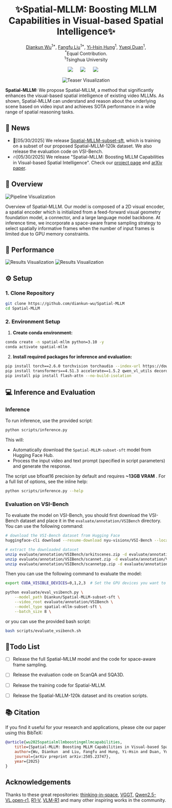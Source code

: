 <div align="center">

# ✨Spatial-MLLM: Boosting MLLM Capabilities in Visual-based Spatial Intelligence✨

<p align="center">
    <a href="https://github.com/diankun-wu/">Diankun Wu</a><sup>1*</sup>,
    <a href="https://liuff19.github.io/">Fangfu Liu</a><sup>1*</sup>,
    <a href="https://github.com/CindyHung20/">Yi-Hsin Hung</a><sup>1</sup>,
    <a href="https://duanyueqi.github.io/">Yueqi Duan</a><sup>1</sup>,
    <br>
    <sup>*</sup>Equal Contribution.
    <br>
    <sup>1</sup>Tsinghua University
</p>

<a href='https://arxiv.org/abs/2505.23747'><img src='https://img.shields.io/badge/arXiv-2505.23747-b31b1b.svg'></a> &nbsp;&nbsp;&nbsp;&nbsp;
<a href='https://diankun-wu.github.io/Spatial-MLLM/'><img src='https://img.shields.io/badge/Project-Page-Green'></a> &nbsp;&nbsp;&nbsp;&nbsp;
<a><img src='https://img.shields.io/badge/License-MIT-blue'></a> &nbsp;&nbsp;&nbsp;&nbsp;


![Teaser Visualization](assets/teaser-spatialmllm.png)

</div>
<strong>Spatial-MLLM:</strong> We propose Spatial-MLLM, a method that significantly enhances the visual-based spatial intelligence of existing video MLLMs. As shown, Spatial-MLLM can understand and reason about the underlying scene based on video input and achieves SOTA performance in a wide range of spatial reasoning tasks.
</div>

## 📢 News
- 🎉[05/30/2025] We release [Spatial-MLLM-subset-sft](https://huggingface.co/Diankun/Spatial-MLLM-subset-sft), which is training on a subset of our proposed Spatial-MLLM-120k dataset. We also release the evaluation code on VSI-Bench.
- 🔥[05/30/2025] We release "Spatial-MLLM: Boosting MLLM Capabilities in Visual-based Spatial Intelligence". Check our [project page](https://diankun-wu.github.io/Spatial-MLLM/) and [arXiv paper](https://arxiv.org/pdf/).

## 🌟 Overview

![Pipeline Visualization](assets/pipeline-spatialmllm.png)

</div>

Overview of Spatial-MLLM. Our model is composed of a 2D visual encoder, a spatial encoder which is initialized from a feed-forward visual geometry foundation model, a connector, and a large language model backbone. At inference time, we incorporate a space-aware frame sampling strategy to select spatially informative frames when the number of input frames is limited due to GPU memory constraints.

## 🎉 Performance

![Results Visualization](assets/eval_VSIbench.png)
![Results Visualization](assets/eval_scanqa_sqa3d.png)

## ⚙️ Setup

### 1. Clone Repository
```bash
git clone https://github.com/diankun-wu/Spatial-MLLM
cd Spatial-MLLM
```

### 2. Environment Setup

1. **Create conda environment:**

```bash
conda create -n spatial-mllm python=3.10 -y
conda activate spatial-mllm
```

2. **Install required packages for inference and evaluation:**

```bash
pip install torch==2.6.0 torchvision torchaudio --index-url https://download.pytorch.org/whl/cu124 # Adjust the CUDA version as needed
pip install transformers==4.51.3 accelerate==1.5.2 qwen_vl_utils decord ray Levenshtein tyro
pip install pip install flash-attn --no-build-isolation
```

## 💻 Inference and Evaluation

### Inference

To run inference, use the provided script:
```bash
python scripts/inference.py
```
This will:
- Automatically download the `Spatial-MLLM-subset-sft` model from Hugging Face Hub.
- Process the input video and text prompt (specified in script parameters) and generate the response.

The script use bfloat16 precision by default and requires <b>~13GB VRAM</b> . For a full list of options, see the inline help:
```bash
python scripts/inference.py --help
```

### Evaluation on VSI-Bench

To evaluate the model on VSI-Bench, you should first download the VSI-Bench dataset and place it in the `evaluate/annotation/VSIBench` directory. You can use the following command:
```bash
# download the VSI-Bench dataset from Hugging Face
huggingface-cli download --resume-download nyu-visionx/VSI-Bench --local-dir evaluate/annotation/VSIBench --repo-type dataset

# extract the downloaded dataset
unzip evaluate/annotation/VSIBench/arkitscenes.zip -d evaluate/annotation/VSIBench
unzip evaluate/annotation/VSIBench/scannet.zip -d evaluate/annotation/VSIBench
unzip evaluate/annotation/VSIBench/scannetpp.zip -d evaluate/annotation/VSIBench
```

Then you can use the following command to evaluate the model:
```bash
export CUDA_VISIBLE_DEVICES=0,1,2,3  # Set the GPU devices you want to use

python evaluate/eval_vsibench.py \
    --model_path Diankun/Spatial-MLLM-subset-sft \
    --video_root evaluate/annotation/VSIBench \
    --model_type spatial-mllm-subset-sft \
    --batch_size 8 \
```
or you can use the provided bash script:
```bash
bash scripts/evaluate_vsibench.sh
```


## 🚀Todo List

- [ ] Release the full Spatial-MLLM model and the code for space-aware frame sampling.
- [ ] Release the evaluation code on ScanQA and SQA3D.
- [ ] Release the training code for Spatial-MLLM.
- [ ] Release the Spatial-MLLM-120k dataset and its creation scripts.


## 📚  Citation

If you find it useful for your research and applications, please cite our paper using this BibTeX:
```bibtex
@article{wu2025spatialmllmboostingmllmcapabilities,
    title={Spatial-MLLM: Boosting MLLM Capabilities in Visual-based Spatial Intelligence},
    author={Wu, Diankun  and Liu, Fangfu and Hung, Yi-Hsin and Duan, Yueqi},
    journal={arXiv preprint arXiv:2505.23747},
    year={2025}
}
```

## Acknowledgements

Thanks to these great repositories: [thinking-in-space](https://github.com/vision-x-nyu/thinking-in-space), [VGGT](https://github.com/facebookresearch/vggt), [Qwen2.5-VL](https://github.com/QwenLM/Qwen2.5-VL),[open-r1](https://github.com/huggingface/open-r1), [R1-V](https://github.com/Deep-Agent/R1-V), [VLM-R1](https://github.com/om-ai-lab/VLM-R1) and many other inspiring works in the community.

